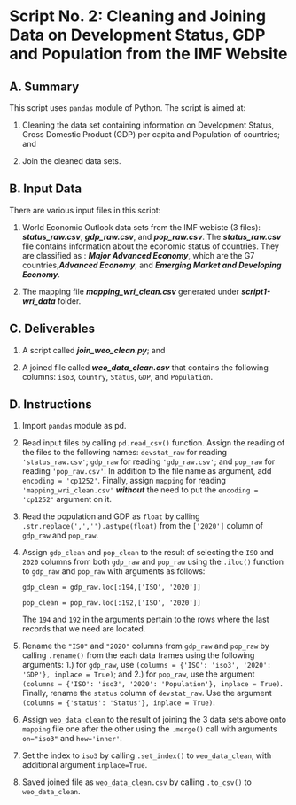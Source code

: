 # Script No. 2: Cleaning and Joining Data on Development Status, GDP and Population from the IMF Website

## A. Summary

This script uses `pandas` module of Python. The script is aimed at:

1. Cleaning the data set containing information on Development Status, Gross Domestic Product (GDP) per capita and Population of countries; and

2. Join the cleaned data sets.

## B. Input Data

There are various input files in this script:

1. World Economic Outlook data sets from the IMF webiste (3 files): ***status_raw.csv***, ***gdp_raw.csv***, and ***pop_raw.csv***. The ***status_raw.csv*** file contains information about the economic status of countries. They are classified as : ***Major Advanced Economy***, which are the G7 countries,***Advanced Economy***, and ***Emerging Market and Developing Economy***.

2. The mapping file ***mapping_wri_clean.csv***  generated under ***script1-wri_data*** folder.

## C. Deliverables

1. A script called ***join_weo_clean.py***; and

2. A joined file called ***weo_data_clean.csv*** that contains the following columns: `iso3`, `Country`, `Status`, `GDP`, and `Population`.

## D. Instructions

1. Import `pandas` module as pd.

2. Read input files by calling `pd.read_csv()` function. Assign the reading of the files to the following names: `devstat_raw` for reading `'status_raw.csv'`; `gdp_raw` for reading `'gdp_raw.csv'`; and `pop_raw` for reading `'pop_raw.csv'`. In addition to the file name as argument, add `encoding = 'cp1252'`. Finally, assign `mapping` for reading `'mapping_wri_clean.csv'` ***without*** the need to put the `encoding = 'cp1252'` argument on it.

3. Read the population and GDP as `float` by calling `.str.replace(',','').astype(float)` from the `['2020']` column of `gdp_raw` and `pop_raw`.

4. Assign `gdp_clean` and `pop_clean` to the result of selecting the `ISO` and `2020` columns from both `gdp_raw` and `pop_raw` using the `.iloc()` function to  `gdp_raw` and `pop_raw` with arguments as follows:

    `gdp_clean = gdp_raw.loc[:194,['ISO', '2020']]`

    `pop_clean = pop_raw.loc[:192,['ISO', '2020']]`

    The `194` and `192` in the arguments pertain to the rows where the last records that we need are located.

5. Rename the `"ISO"` and `"2020"` columns from `gdp_raw` and `pop_raw` by calling `.rename()` from the each data frames using the following arguments: 1.) for `gdp_raw`, use `(columns = {'ISO': 'iso3', '2020': 'GDP'}, inplace = True)`; and 2.) for `pop_raw`, use the argument `(columns = {'ISO': 'iso3', '2020': 'Population'}, inplace = True)`. Finally, rename the `status` column of `devstat_raw`. Use the argument `(columns = {'status': 'Status'}, inplace = True)`.

6. Assign `weo_data_clean` to the result of joining the 3 data sets above onto `mapping` file one after the other using the `.merge()` call with arguments `on="iso3"` and `how='inner'`.

7. Set the index to `iso3` by calling `.set_index()` to `weo_data_clean`, with additional argument `inplace=True`.

8. Saved joined file as `weo_data_clean.csv` by calling `.to_csv()` to `weo_data_clean`.


